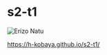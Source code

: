 # s2-t1
![Erizo Natu](https://user-images.githubusercontent.com/89705520/132763872-c2316bca-2fa5-4792-adb5-813b82e6f473.jpg)




https://h-kobaya.github.io/s2-t1/
